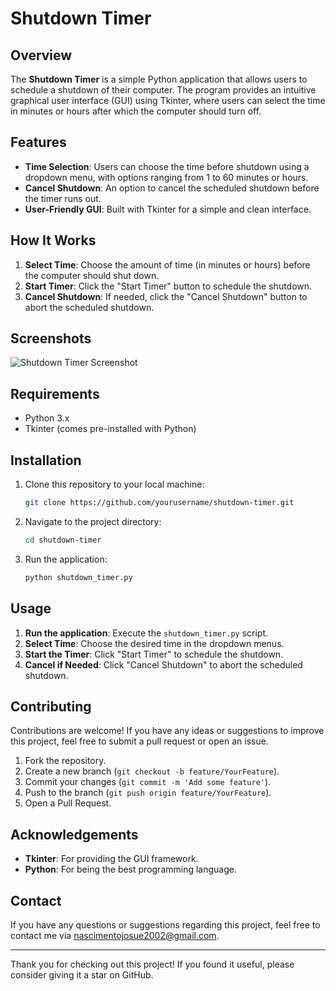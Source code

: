 # Shutdown Timer

## Overview

The **Shutdown Timer** is a simple Python application that allows users to schedule a shutdown of their computer. The program provides an intuitive graphical user interface (GUI) using Tkinter, where users can select the time in minutes or hours after which the computer should turn off.

## Features

- **Time Selection**: Users can choose the time before shutdown using a dropdown menu, with options ranging from 1 to 60 minutes or hours.
- **Cancel Shutdown**: An option to cancel the scheduled shutdown before the timer runs out.
- **User-Friendly GUI**: Built with Tkinter for a simple and clean interface.

## How It Works

1. **Select Time**: Choose the amount of time (in minutes or hours) before the computer should shut down.
2. **Start Timer**: Click the "Start Timer" button to schedule the shutdown.
3. **Cancel Shutdown**: If needed, click the "Cancel Shutdown" button to abort the scheduled shutdown.

## Screenshots

![Shutdown Timer Screenshot](path_to_screenshot.png)

## Requirements

- Python 3.x
- Tkinter (comes pre-installed with Python)

## Installation

1. Clone this repository to your local machine:
    ```bash
    git clone https://github.com/yourusername/shutdown-timer.git
    ```

2. Navigate to the project directory:
    ```bash
    cd shutdown-timer
    ```

3. Run the application:
    ```bash
    python shutdown_timer.py
    ```

## Usage

1. **Run the application**: Execute the `shutdown_timer.py` script.
2. **Select Time**: Choose the desired time in the dropdown menus.
3. **Start the Timer**: Click "Start Timer" to schedule the shutdown.
4. **Cancel if Needed**: Click "Cancel Shutdown" to abort the scheduled shutdown.

## Contributing

Contributions are welcome! If you have any ideas or suggestions to improve this project, feel free to submit a pull request or open an issue.

1. Fork the repository.
2. Create a new branch (`git checkout -b feature/YourFeature`).
3. Commit your changes (`git commit -m 'Add some feature'`).
4. Push to the branch (`git push origin feature/YourFeature`).
5. Open a Pull Request.


## Acknowledgements

- **Tkinter**: For providing the GUI framework.
- **Python**: For being the best programming language.

## Contact

If you have any questions or suggestions regarding this project, feel free to contact me via nascimentojosue2002@gmail.com.

---

Thank you for checking out this project! If you found it useful, please consider giving it a star on GitHub.
